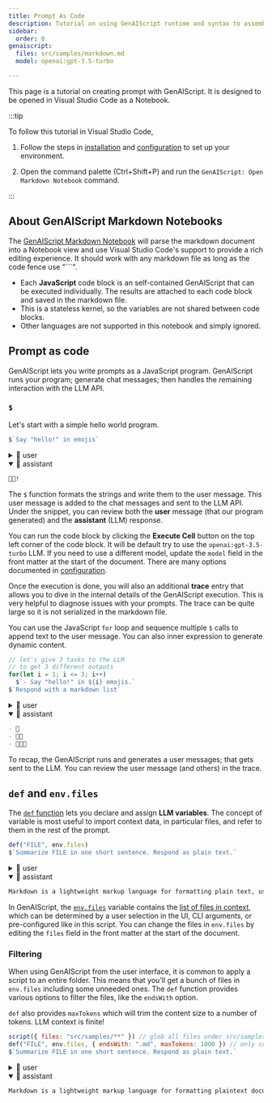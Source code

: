 ```yaml
---
title: Prompt As Code
description: Tutorial on using GenAIScript runtime and syntax to assemble prompts
sidebar:
  order: 0
genaiscript:
  files: src/samples/markdown.md
  model: openai:gpt-3.5-turbo

---
```


This page is a tutorial on creating prompt with GenAIScript. It is designed to be opened in Visual Studio Code as a Notebook.

:::tip

To follow this tutorial in Visual Studio Code,

1. Follow the steps in [installation](/genaiscript/getting-started/installation) and
[configuration](/genaiscript/getting-started/configuration) to set up your environment.

2. Open the command palette (Ctrl+Shift+P) and run the `GenAIScript: Open Markdown Notebook` command.

:::

## About GenAIScript Markdown Notebooks

The [GenAIScript Markdown Notebook](/genaiscript/reference/scripts/notebook) will parse the markdown document into a Notebook view and use Visual Studio Code's support to provide a rich editing experience. It should work with any markdown file as long as the code fence use "```".

- Each **JavaScript** code block is an self-contained GenAIScript that can be executed individually. The results are attached to each code block and saved in the markdown file.
- This is a stateless kernel, so the variables are not shared between code blocks.
- Other languages are not supported in this notebook and simply ignored.

## Prompt as code

GenAIScript lets you write prompts as a JavaScript program. GenAIScript runs your program; generate chat messages; then handles the remaining interaction with the LLM API.

### `$`

Let's start with a simple hello world program.

```js
$`Say "hello!" in emojis`
```

<!-- genaiscript output start -->

<details>
<summary>👤 user</summary>


```markdown wrap
Say "hello!" in emojis
```


</details>


<details open>
<summary>🤖 assistant </summary>


```markdown wrap
👋😃!
```


</details>

<!-- genaiscript output end -->






The `$` function formats the strings and write them to the user message. This user message is added to the chat messages and sent to the LLM API. Under the snippet, you can review both the **user** message (that our program generated) and the **assistant** (LLM) response.

You can run the code block by clicking the **Execute Cell** button on the top left corner of the code block. It will be default try to use the `openai:gpt-3.5-turbo` LLM. If you need to use a different model, update the `model` field in the front matter at the start of the document. There are many options documented in [configuration](/genaiscript/getting-started/configuration).

Once the execution is done, you will also an additional **trace** entry that allows you to dive in the internal details of the GenAIScript execution. This is very helpful to diagnose issues with your prompts. The trace can be quite large so it is not serialized in the markdown file.

You can use the JavaScript `for` loop and sequence multiple `$` calls to append text to the user message. You can also inner expression to generate dynamic content.

```js
// let's give 3 tasks to the LLM
// to get 3 different outputs
for(let i = 1; i <= 3; i++)
  $`- Say "hello!" in ${i} emojis.`
$`Respond with a markdown list`
```

<!-- genaiscript output start -->

<details>
<summary>👤 user</summary>


```markdown wrap
- Say "hello!" in 1 emojis.
- Say "hello!" in 2 emojis.
- Say "hello!" in 3 emojis.
Respond with a markdown list
```


</details>


<details open>
<summary>🤖 assistant </summary>


```markdown wrap
- 👋
- 👋😊
- 👋✨😃
```


</details>

<!-- genaiscript output end -->






To recap, the GenAIScript runs and generates a user messages; that gets sent to the LLM. You can review the user message (and others) in the trace.

## `def` and `env.files`

The [`def` function](https://microsoft.github.io/genaiscript/reference/scripts/context/#definition-def) lets you declare and assign **LLM variables**. The concept of variable is most useful to import context data, in particular files, and refer to them in the rest of the prompt.

```js
def("FILE", env.files)
$`Summarize FILE in one short sentence. Respond as plain text.`
```

<!-- genaiscript output start -->

<details>
<summary>👤 user</summary>


``````markdown wrap
FILE:
`````md file="src/samples/markdown.md"
---
title: What is Markdown? - Understanding Markdown Syntax
description: Learn about Markdown, a lightweight markup language for formatting plain text, its syntax, and how it differs from WYSIWYG editors.
keywords: Markdown, markup language, formatting, plain text, syntax
sidebar: mydoc_sidebar
---
What is Markdown?
 Markdown is a lightweight markup language that you can use to add formatting elements to plaintext text documents. Created by John Gruber in 2004, Markdown is now one of the world’s most popular markup languages. 

Using Markdown is different than using a WYSIWYG editor. In an application like Microsoft Word, you click buttons to format words and phrases, and the changes are visible immediately. Markdown isn’t like that. When you create a Markdown-formatted file, you add Markdown syntax to the text to indicate which words and phrases should look different.

For example, to denote a heading, you add a number sign before it (e.g., # Heading One). Or to make a phrase bold, you add two asterisks before and after it (e.g., **this text is bold**). It may take a while to get used to seeing Markdown syntax in your text, especially if you’re accustomed to WYSIWYG applications. The screenshot below shows a Markdown file displayed in the Visual Studio Code text editor....
`````

Summarize FILE in one short sentence. Respond as plain text.
``````


</details>


<details open>
<summary>🤖 assistant </summary>


```markdown wrap
Markdown is a lightweight markup language for formatting plain text, using syntax to indicate formatting elements.
```


</details>

<!-- genaiscript output end -->




In GenAIScript, the [`env.files`](https://microsoft.github.io/genaiscript/reference/scripts/context/#environment-env) variable contains the [list of files in context](/genaiscript/reference/script/files), which can be determined by a user selection in the UI, CLI arguments, or pre-configured like in this script. You can change the files in `env.files` by editing the `files` field in the front matter at the start of the document.




### Filtering

When using GenAIScript from the user interface, it is common to apply a script to an entire folder. This means that you'll get a bunch of files in `env.files` including some unneeded ones. The `def` function provides various options to filter the files, like the `endsWith` option.

`def` also provides `maxTokens` which will trim the content size to a number of tokens. LLM context is finite!

```js
script({ files: "src/samples/**" }) // glob all files under src/samples
def("FILE", env.files, { endsWith: ".md", maxTokens: 1000 }) // only consider markdown files
$`Summarize FILE in one short sentence. Respond as plain text.`
```

<!-- genaiscript output start -->

<details>
<summary>👤 user</summary>


``````markdown wrap
FILE:
`````md file="src/samples/markdown.md"
---
title: What is Markdown? - Understanding Markdown Syntax
description: Learn about Markdown, a lightweight markup language for formatting plain text, its syntax, and how it differs from WYSIWYG editors.
keywords: Markdown, markup language, formatting, plain text, syntax
sidebar: mydoc_sidebar
---
What is Markdown?
 Markdown is a lightweight markup language that you can use to add formatting elements to plaintext text documents. Created by John Gruber in 2004, Markdown is now one of the world’s most popular markup languages. 

Using Markdown is different than using a WYSIWYG editor. In an application like Microsoft Word, you click buttons to format words and phrases, and the changes are visible immediately. Markdown isn’t like that. When you create a Markdown-formatted file, you add Markdown syntax to the text to indicate which words and phrases should look different.

For example, to denote a heading, you add a number sign before it (e.g., # Heading One). Or to make a phrase bold, you add two asterisks before and after it (e.g., **this text is bold**). It may take a while to get used to seeing Markdown syntax in your text, especially if you’re accustomed to WYSIWYG applications. The screenshot below shows a Markdown file displayed in the Visual Studio Code text editor....
`````

Summarize FILE in one short sentence. Respond as plain text.
``````


</details>


<details open>
<summary>🤖 assistant </summary>


```markdown wrap
Markdown is a lightweight markup language for formatting plaintext documents, different from WYSIWYG editors.
```


</details>

<!-- genaiscript output end -->



